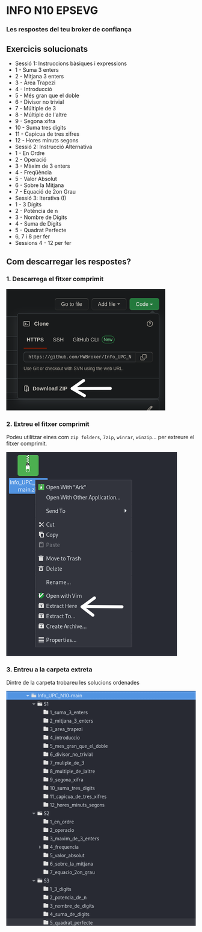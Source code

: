 # INFO N10 EPSEVG
### Les respostes del teu broker de confiança

## Exercicis solucionats
- Sessió 1: Instruccions bàsiques i expressions
 - 1 - Suma 3 enters 
 - 2 - Mitjana 3 enters
 - 3 - Àrea Trapezi
 - 4 - Introducció
 - 5 - Més gran que el doble
 - 6 - Divisor no trivial
 - 7 - Múltiple de 3
 - 8 - Múltiple de l'altre
 - 9 - Segona xifra
 - 10 - Suma tres dígits
 - 11 - Capicua de tres xifres
 - 12 - Hores minuts segons
- Sessió 2: Instrucció Alternativa
 - 1 - En Ordre
 - 2 - Operació
 - 3 - Màxim de 3 enters
 - 4 - Freqüència
 - 5 - Valor Absolut
 - 6 - Sobre la Mitjana
 - 7 - Equació de 2on Grau
- Sessió 3: Iterativa (I)
 - 1 - 3 Dígits
 - 2 - Potència de n
 - 3 - Nombre de Dígits
 - 4 - Suma de Dígits
 - 5 - Quadrat Perfecte
 - 6, 7 i 8 per fer
- Sessions 4 - 12 per fer

## Com descarregar les respostes?

### 1. Descarrega el fitxer comprimit

![download_compressed](/images/download_compressed.png)

### 2. Extreu el fitxer comprimit

Podeu utilitzar eines com `zip folders`, `7zip`, `winrar`, `winzip`... per extreure el fitxer comprimit.

![extract_compressed](/images/extract_compressed.png)

### 3. Entreu a la carpeta extreta

Dintre de la carpeta trobareu les solucions ordenades

![solutions_tree](/images/solutions_tree.png)
